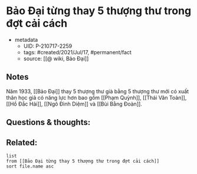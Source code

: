 # Bảo Đại từng thay 5 thượng thư trong đợt cải cách

- metadata
	- UID: P-210717-2259
	- tags: #created/2021/Jul/17, #permanent/fact 
	- source: [[@ wiki, Bảo Đại]]

## Notes
Năm 1933, [[Bảo Đại]] thay 5 thượng thư già bằng 5 thượng thư mới có xuất thân học giả có năng lực hơn bao gồm [[Phạm Quỳnh]], [[Thái Văn Toản]], [[Hồ Đắc Hải]], [[Ngô Đình Diệm]] và [[Bùi Bằng Đoàn]].

## Questions & thoughts:

## Related:
```dataview
list
from [[Bảo Đại từng thay 5 thượng thư trong đợt cải cách]]
sort file.name asc
```

